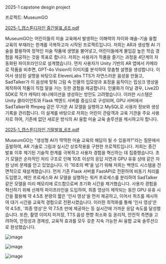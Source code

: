 2025-1 capstone desgin project

프로젝트: MuseumGO


[2025-1_캡스톤디자인 중간발표_6조.pdf](https://github.com/user-attachments/files/21107953/2025-1_._6.pdf)

MuseumGO는 어린이들의 미술 교육에서 발생하는 이해력의 차이와 예술-기술 융합 교육의 부재라는 한계를 극복하고자 시작된 프로젝트입니다. 저희는 AR과 생성형 AI 기술을 활용하여 정적인 미술 작품에 생명을 불어넣고, 어린이들에게 몰입감 높은 학습 경험을 제공하는 것을 목표로 합니다. 저희는 사용자가 작품을 즐기는 과정을 4단계의 자동화된 파이프라인으로 설계했습니다. 먼저 사용자가 Unity 기반의 AR 앱에서 카메라로 작품을 비추면, GPT-4o Vision이 이미지를 분석하여 맞춤형 설명을 생성합니다. 이어서 생성된 설명을 바탕으로 ElevenLabs TTS가 자연스러운 음성을 만들고, SadTalker가 이 음성에 맞춰 그림 속 인물의 입모양과 표정을 움직이는 립싱크 영상을 제작하여 작품이 직접 말을 거는 듯한 경험을 제공합니다. 인물화가 아닐 경우, Live2D SDK로 작가 캐릭터 애니메이션을 생성하는 방안도 고려했습니다. 이러한 시스템은 Unity 클라이언트와 Flask 백엔드 서버를 중심으로 구성되며, GPU 서버에서 SadTalker와 ffmpeg 같은 무거운 AI 모델을 실행하고 MySQL로 사용자 정보와 생성 기록을 관리합니다. 이 설계를 바탕으로 저희는 어린이 관람객과 교육 기관을 주요 사용자로 하여, 기존에 없던 새로운 방식의 AI 융합 미술 교육 솔루션을 제시하고자 합니다.






[2025-1_캡스톤디자인 기말발표_6조.pdf](https://github.com/user-attachments/files/21107959/2025-1_._6.pdf)

MuseumGO는 "생성형 AI가 딱딱한 미술 교육의 해답이 될 수 있을까?"라는 질문에서 출발하여, AR 기술로 그림과 실시간 상호작용을 구현한 프로젝트입니다. 저희는 중간 발표 이후 제기된 기술적 한계를 극복하고 사용자 경험을 혁신하는 데 집중했습니다. 초기 모델은 순차적인 처리 구조로 인해 10초 이상의 응답 지연과 GPU 유휴 상태 같은 자원 낭비 문제를 안고 있었습니다. 이 '10초의 벽'을 넘기 위해 저희는 백엔드 시스템을 전면적으로 재설계했습니다. 먼저 기존 Flask 서버를 FastAPI로 전환하여 비동기 처리를 도입했고, 메인 프로세스와 AI 모델을 실행하는 워커 프로세스를 분리하여 SadTalker 같은 모델을 미리 메모리에 로드함으로써 초기화 시간을 제거했습니다. 사용자 경험을 혁신하기 위해 선제적 파이프라인을 도입하여, 최종 영상이 제작되는 동안 GPU 유휴 시간을 활용해 약 4.5초 분량의 짧은 '인사 영상'을 먼저 제공하고, 이어서 퀴즈를 제시하여 대기 시간을 교육적 경험으로 전환시켰습니다. 이러한 최적화를 통해 '인사 영상'은 약 4.5초, '최종 영상'은 약 7.5초 만에 제공하는 등 실시간에 가까운 응답 속도를 달성했습니다. 또한, 촬영 이미지 미저장, TTS 음성 편향 최소화 등 윤리적, 안전적 측면을 고려하여, 안정성과 경제성, 교육적 효과를 모두 갖춘 지속 가능한 AI 융합 교육 솔루션으로 완성했습니다.

![image](https://github.com/user-attachments/assets/b1c76304-dfac-4ddf-a764-52bd9d2131ec)

![image](https://github.com/user-attachments/assets/e5b06a98-2c2e-433b-b322-de176d51c815)

![image](https://github.com/user-attachments/assets/3565c4a5-6264-497f-a590-6a576db749c6)



